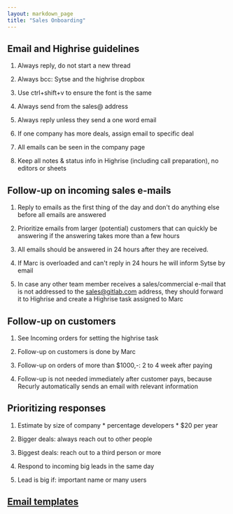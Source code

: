 ```yaml
---
layout: markdown_page
title: "Sales Onboarding"
---
```


## Email and Highrise guidelines

1. Always reply, do not start a new thread

1. Always bcc: Sytse and the highrise dropbox

1. Use ctrl+shift+v to ensure the font is the same

1. Always send from the sales@ address

1. Always reply unless they send a one word email

1. If one company has more deals, assign email to specific deal

1. All emails can be seen in the company page

1. Keep all notes & status info in Highrise (including call preparation), no editors or sheets

## Follow-up on incoming sales e-mails

1. Reply to emails as the first thing of the day and don't do anything else before all emails are answered

1. Prioritize emails from larger (potential) customers that can quickly be answering if the answering  takes more than a few hours

1. All emails should be answered in 24 hours after they are received.

1. If Marc is overloaded and can't reply in 24 hours he will inform Sytse by email

1. In case any other team member receives a sales/commercial e-mail that is not addressed to the sales@gitlab.com address, they should forward it to Highrise and create a Highrise task assigned to Marc

## Follow-up on customers

1. See Incoming orders for setting the highrise task

1. Follow-up on customers is done by Marc

1. Follow-up on orders of more than $1000,-: 2 to 4 week after paying

1. Follow-up is not needed immediately after customer pays, because Recurly automatically sends an email with relevant information

## Prioritizing responses

1. Estimate by size of company * percentage developers * $20 per year

1. Bigger deals: always reach out to other people

1. Biggest deals: reach out to a third person or more

1. Respond to incoming big leads in the same day

1. Lead is big if: important name or many users

## [Email templates](https://docs.google.com/document/d/12X6Cvjwe_jvFi41gvXMLlq91lDgh5oSrRFdQEuEwhl8/edit )